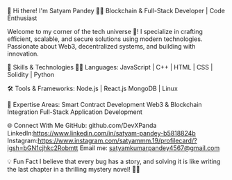 
👋 Hi there! I'm Satyam Pandey 👨‍💻
Blockchain & Full-Stack Developer | Code Enthusiast

Welcome to my corner of the tech universe 🌌! I specialize in crafting efficient, scalable, and secure solutions using modern technologies. Passionate about Web3, decentralized systems, and building with innovation.



🚀 Skills & Technologies
👨‍💻 Languages:
JavaScript | C++ | HTML | CSS | Solidity | Python

🛠️ Tools & Frameworks:
Node.js | React.js
MongoDB | Linux

🌟 Expertise Areas:
Smart Contract Development
Web3 & Blockchain Integration
Full-Stack Application Development

🌐 Connect With Me
GitHub: github.com/DevXPanda
LinkedIn:https://www.linkedin.com/in/satyam-pandey-b5818824b
Instagram:https://www.instagram.com/satyammm.19/profilecard/?igsh=bGN1cjhkc2Robmtt
Email me: satyamkumarpandey4567@gmail.com


💡 Fun Fact
I believe that every bug has a story, and solving it is like writing the last chapter in a thrilling mystery novel! 🕵️‍♂️

